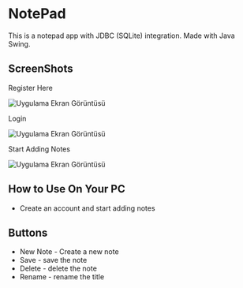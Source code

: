 
# NotePad

This is a notepad app with JDBC (SQLite) integration. Made with Java Swing.

## ScreenShots

Register Here

![Uygulama Ekran Görüntüsü](https://lh3.googleusercontent.com/drive-viewer/AAOQEORje7hut3ANZK_utOvDJWRKhD9c3T0tvlctl8JHbaNNjAkGf3ezVRk7Tj7TwqWAzhtjnHbZJe44uysjNiaPYL9fnFTplw=w1879-h939)

Login

![Uygulama Ekran Görüntüsü](https://lh3.googleusercontent.com/drive-viewer/AAOQEORgC5okn4UjD9HWU_FwNIJI8NXkFnr3DEJDby2IPYmsbHFKwJYGAFBASHYHMZcOl_Ke_nU6EzXiuh76Xjf_aFa87NOK=w1879-h939)

Start Adding Notes

![Uygulama Ekran Görüntüsü](https://lh3.googleusercontent.com/drive-viewer/AAOQEOR-mKC1HDu3tYMUxcZ8OP_eV7woHLriCTkQeoP5N2SVRISzn0CRVkI-HeCg0Dt2NgKf3x9Y8sGn2jpvNAkkDMsfzjsESA=w1879-h939)




## How to Use On Your PC
- Create an account and start adding notes
  
## Buttons
- New Note - Create a new note
- Save - save the note
- Delete - delete the note
- Rename - rename the title
